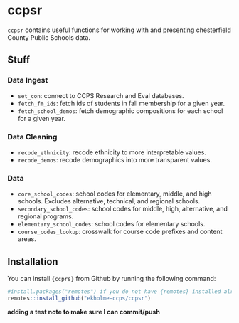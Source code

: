 
# ccpsr

`ccpsr` contains useful functions for working with and presenting
chesterfield County Public Schools data.

## Stuff

### Data Ingest

  - `set_con`: connect to CCPS Research and Eval databases.
  - `fetch_fm_ids`: fetch ids of students in fall membership for a given
    year.
  - `fetch_school_demos`: fetch demographic compositions for each school
    for a given year.

### Data Cleaning

  - `recode_ethnicity`: recode ethnicity to more interpretable values.
  - `recode_demos`: recode demographics into more transparent values.

### Data

  - `core_school_codes`: school codes for elementary, middle, and high
    schools. Excludes alternative, technical, and regional schools.
  - `secondary_school_codes`: school codes for middle, high,
    alternative, and regional programs.
  - `elementary_school_codes`: school codes for elementary schools.
  - `course_codes_lookup`: crosswalk for course code prefixes and
    content areas.

## Installation

You can install `{ccprs}` from Github by running the following command:

``` r
#install.packages("remotes") if you do not have {remotes} installed already
remotes::install_github("ekholme-ccps/ccpsr")
```

**adding a test note to make sure I can commit/push**
